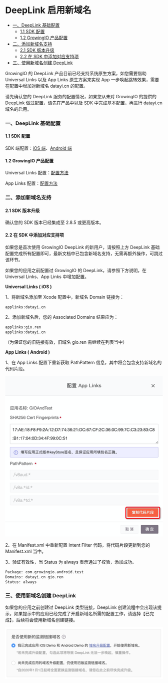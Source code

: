 # DeepLink 启用新域名

* [一、DeepLink 基础配置](deeplink-qi-yong-xin-yu-ming.md#yi-deeplink-ji-chu-pei-zhi)
  * [1.1 SDK 配置](deeplink-qi-yong-xin-yu-ming.md#11-sdk-pei-zhi)
  * [1.2 GrowingIO 产品配置](deeplink-qi-yong-xin-yu-ming.md#12-growingio-chan-pin-pei-zhi)
* [二、添加新域名支持](deeplink-qi-yong-xin-yu-ming.md#er-tian-jia-xin-yu-ming-zhi-chi)
  * [2.1 SDK 版本升级](deeplink-qi-yong-xin-yu-ming.md#21-sdk-ban-ben-sheng-ji)
  * [2.2 在 SDK 中添加对应支持项](deeplink-qi-yong-xin-yu-ming.md#22-zai-sdk-zhong-tian-jia-dui-ying-zhi-chi-xiang)
* [三、使用新域名创建 DeepLink](deeplink-qi-yong-xin-yu-ming.md#san-shi-yong-xin-yu-ming-chuang-jian-deeplink)

GrowingIO 的 DeepLink 产品目前已经支持系统原生方案，如您需要借助 Universal Links 以及 App Links 原生方案来实现  App 一步唤起跳转效果，需要在配置中增加对新域名 datayi.cn 的配置。

请先确认您的 DeepLink 服务的配置情况，如果您从未对 GrowingIO 的提供的 DeepLink 做过配置，请先在产品中以及 SDK 中完成基本配置，再进行 datayi.cn 域名的启用。

### 一、DeepLink 基础配置

#### 1.1 SDK 配置

SDK 端配置：[iOS 端](https://docs.growingio.com/docs/sdk-integration/ios-sdk-1/ios-sdk#deeplink-hui-tiao-can-shu-huo-qu)、[Android 端](https://docs.growingio.com/docs/sdk-integration/android-sdk/android-sdk#deep-link-hui-tiao-can-shu-huo-qu)​

#### 1.2 GrowingIO 产品配置

Universal Links 配置：[配置方法](https://docs.growingio.com/docs/configuration/project-configuration#pei-zhi-universal-linksios)​

App Links 配置：[配置方法](https://docs.growingio.com/docs/configuration/project-configuration#pei-zhi-app-linksandroid)​

### 二、添加新域名支持

#### 2.1 SDK 版本升级

确认您的 SDK 版本已经集成至 2.8.5 或更高版本。

#### 2.2 在 SDK 中添加对应支持项

如果您是首次使用 GrowingIO DeepLink 的新用户，请按照上方 DeepLink 基础配置完成所有配置即可，最新文档中已包含新域名支持，无需再额外操作，可跳过该环节。

如果您的应用之前配置过 GrowingIO 的 DeepLink，请参照下方说明，在 Universal Links、App Links 中增加配置。

**Universal Links \( iOS \)**

1、将新域名添加至 Xcode 配置中，新域名 Domain 链接为：

```text
applinks:datayi.cn
```

2、添加新域名后，您的 Associated Domains 结果应为：

```text
applinks:gio.ren
applinks:datayi.cn
```

（为保证您的旧链接有效，旧域名 gio.ren 需继续在列表当中）

**App Links \( Android \)**

1、在 App Links 配置下重新获取 PathPattern 信息，其中将会包含支持新域名的代码片段。

![](../../.gitbook/assets/image%20%2837%29.png)

2、在 Manifest.xml 中重新配置 Intent Filter 代码，将代码片段更新到您的 Manifest.xml 当中。

3、验证有效性，当 Status 为 always 表示通过了校验，添加成功。

```text
Package: com.growingio.android.test
Domains: datayi.cn gio.ren
Status: always
```

### 三、使用新域名创建 DeepLink

如果您的应用之前创建过 DeepLink 类型链接，DeepLink 创建流程中会出现该提示，如果提示中的应用已经完成了开启新域名所需的配置工作，请选择【已完成】，后续将会使用新域名创建链接。

![](../../.gitbook/assets/yu-ming-qie-huan-que-ren.png)



